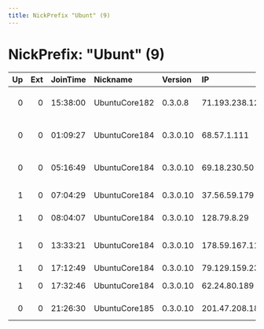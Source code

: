 ```yaml
---
title: NickPrefix "Ubunt" (9)
---
```


# NickPrefix: "Ubunt" (9)

|   Up |   Ext | JoinTime   | Nickname      | Version   | IP             | AS                                  | CC   |   ORp |   Dirp | OS    | Contact   |   eFamMembers |
|-----:|------:|:-----------|:--------------|:----------|:---------------|:------------------------------------|:-----|------:|-------:|:------|:----------|--------------:|
|    0 |     0 | 15:38:00   | UbuntuCore182 | 0.3.0.8   | 71.193.238.124 | Comcast Cable Communications, LLC   | us   | 43064 |      0 | Linux | None      |             1 |
|    0 |     0 | 01:09:27   | UbuntuCore184 | 0.3.0.10  | 68.57.1.111    | Comcast Cable Communications, LLC   | us   | 42383 |      0 | Linux | None      |             1 |
|    0 |     0 | 05:16:49   | UbuntuCore184 | 0.3.0.10  | 69.18.230.50   | Eagle Communications, Inc.          | us   | 41625 |      0 | Linux | None      |             1 |
|    1 |     0 | 07:04:29   | UbuntuCore184 | 0.3.0.10  | 37.56.59.179   | Saudi Telecom Company JSC           | sa   | 33639 |      0 | Linux | None      |             1 |
|    1 |     0 | 08:04:07   | UbuntuCore184 | 0.3.0.10  | 128.79.8.29    | Bouygues Telecom SA                 | fr   | 44183 |      0 | Linux | None      |             1 |
|    1 |     0 | 13:33:21   | UbuntuCore184 | 0.3.0.10  | 178.59.167.111 | Cyprus Telecommunications Authority | gr   | 39475 |      0 | Linux | None      |             1 |
|    1 |     0 | 17:12:49   | UbuntuCore184 | 0.3.0.10  | 79.129.159.235 | OTEnet S.A.                         | gr   | 44227 |      0 | Linux | None      |             1 |
|    1 |     0 | 17:32:46   | UbuntuCore184 | 0.3.0.10  | 62.24.80.189   | Liberty Global Operations B.V.      | cz   | 33675 |      0 | Linux | None      |             1 |
|    0 |     0 | 21:26:30   | UbuntuCore185 | 0.3.0.10  | 201.47.208.189 | TELEFNICA BRASIL S.A                | br   | 32887 |      0 | Linux | None      |             1 |
